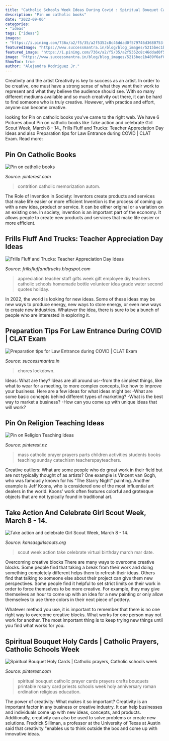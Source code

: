 ```yaml
---
title: "Catholic Schools Week Ideas During Covid : Spiritual Bouquet Catholic Prayer Cards Prayers Crafts Bouquets Printable Rosary Card Priests Schools Week Holy Anniversary Roman Ordination Religious Education"
description: "Pin on catholic books"
date: "2022-09-06"
categories:
- "ideas"
tags: ["ideas"]
images:
- "https://i.pinimg.com/736x/a2/f5/35/a2f5352c8c46ddad0f579746d3680753--catholic-mass-for-kids-catholic-school.jpg"
featuredImage: "https://www.successmantra.in/blog/blog_images/5215bec1b489f6af021a8ad10181f2f5.jpg"
featured_image: "https://i.pinimg.com/736x/a2/f5/35/a2f5352c8c46ddad0f579746d3680753--catholic-mass-for-kids-catholic-school.jpg"
image: "https://www.successmantra.in/blog/blog_images/5215bec1b489f6af021a8ad10181f2f5.jpg"
ShowToc: true
author: "Alejandra Rodriguez Jr."
---
```



Creativity and the artist
Creativity is key to success as an artist. In order to be creative, one must have a strong sense of what they want their work to represent and what they believe the audience should see. With so many different mediums available and so much creativity out there, it can be hard to find someone who is truly creative. However, with practice and effort, anyone can become creative.

	

		
looking for Pin on catholic books you've came to the right web. We have 6 Pictures about Pin on catholic books like Take action and celebrate Girl Scout Week, March 8 - 14., Frills Fluff and Trucks: Teacher Appreciation Day Ideas and also Preparation tips for Law Entrance during COVID | CLAT Exam. Read more:
		
    
## Pin On Catholic Books

<img loading=lazy src="https://i.pinimg.com/736x/20/26/af/2026af995feb1bdd4153ebaacbccacf9.jpg" onerror="this.onerror=null;this.src='https://tse2.mm.bing.net/th?id=OIP.uJIagTt4qANwuUKq4OQCNAHaHa&amp;pid=15.1';" alt="Pin on catholic books">

_Source: pinterest.com_

>contrition catholic memorization autom. 

	

The Role of Invention in Society: Inventors create products and services that make life easier or more efficient
Invention is the process of coming up with a new idea, product or service. It can be either original or a variation on an existing one. In society, invention is an important part of the economy. It allows people to create new products and services that make life easier or more efficient.

    
## Frills Fluff And Trucks: Teacher Appreciation Day Ideas

<img loading=lazy src="http://4.bp.blogspot.com/-Wk93iu4mmvg/TWam80FYYBI/AAAAAAAAB-k/nP4vmYQGmyg/s1600/IMG_0738editblog.jpg" onerror="this.onerror=null;this.src='https://tse4.mm.bing.net/th?id=OIP.3vhARstvLsxpSnzLL0SlrwHaLG&amp;pid=15.1';" alt="Frills Fluff and Trucks: Teacher Appreciation Day Ideas">

_Source: frillsfluffandtrucks.blogspot.com_

>appreciation teacher staff gifts week gift employee diy teachers catholic schools homemade bottle volunteer idea grade water second quotes holiday. 

	

In 2022, the world is looking for new ideas. Some of these ideas may be new ways to produce energy, new ways to store energy, or even new ways to create new industries. Whatever the idea, there is sure to be a bunch of people who are interested in exploring it.

    
## Preparation Tips For Law Entrance During COVID | CLAT Exam

<img loading=lazy src="https://www.successmantra.in/blog/blog_images/5215bec1b489f6af021a8ad10181f2f5.jpg" onerror="this.onerror=null;this.src='https://tse3.mm.bing.net/th?id=OIP.rzyaNhu1Bu2g7-_3nM-1LQHaEM&amp;pid=15.1';" alt="Preparation tips for Law Entrance during COVID | CLAT Exam">

_Source: successmantra.in_

>chores lockdown. 

	

Ideas: What are they?
Ideas are all around us--from the simplest things, like what to wear for a meeting, to more complex concepts, like how to improve your business. Here are a few ideas for what ideas might be: 
-What are some basic concepts behind different types of marketing? 
-What is the best way to market a business? 
-How can you come up with unique ideas that will work?

    
## Pin On Religion Teaching Ideas

<img loading=lazy src="https://i.pinimg.com/736x/a2/f5/35/a2f5352c8c46ddad0f579746d3680753--catholic-mass-for-kids-catholic-school.jpg" onerror="this.onerror=null;this.src='https://tse1.mm.bing.net/th?id=OIP.qnIcjTETtVKe0DCHXxvWKAAAAA&amp;pid=15.1';" alt="Pin on Religion Teaching Ideas">

_Source: pinterest.nz_

>mass catholic prayer prayers parts children activities students books teaching sunday catechism teacherspayteachers. 

	

Creative outliers: What are some people who do great work in their field but are not typically thought of as artists?
One example is Vincent van Gogh, who was famously known for his "The Starry Night" painting. Another example is Jeff Koons, who is considered one of the most influential art dealers in the world. Koons' work often features colorful and grotesque objects that are not typically found in traditional art.

    
## Take Action And Celebrate Girl Scout Week, March 8 - 14.

<img loading=lazy src="https://www.kansasgirlscouts.org/content/dam/girlscouts-shared/images/girl-scout-week-20/960x420_girl_scout_week.jpg.transform/cq5dam.web.1280.1280/img.jpg" onerror="this.onerror=null;this.src='https://tse4.mm.bing.net/th?id=OIP.kTAOSjPttiuV_OE2SzJemwHaDP&amp;pid=15.1';" alt="Take action and celebrate Girl Scout Week, March 8 - 14.">

_Source: kansasgirlscouts.org_

>scout week action take celebrate virtual birthday march mar date. 

	

Overcoming creative blocks
There are many ways to overcome creative blocks. Some people find that taking a break from their work and doing something completely different helps them to refresh their ideas. Others find that talking to someone else about their project can give them new perspectives.
Some people find it helpful to set strict limits on their work in order to force themselves to be more creative. For example, they may give themselves an hour to come up with an idea for a new painting or only allow themselves to use three colors in their next piece of pottery.

 Whatever method you use, it is important to remember that there is no one right way to overcome creative blocks. What works for one person may not work for another. The most important thing is to keep trying new things until you find what works for you.

    
## Spiritual Bouquet Holy Cards | Catholic Prayers, Catholic Schools Week

<img loading=lazy src="https://i.pinimg.com/originals/98/88/0a/98880ac2afd28401ff61a948757ed5f5.jpg" onerror="this.onerror=null;this.src='https://tse2.mm.bing.net/th?id=OIP.-Zx5KbesHqT0jv5LpqoQZwAAAA&amp;pid=15.1';" alt="Spiritual Bouquet Holy Cards | Catholic prayers, Catholic schools week">

_Source: pinterest.com_

>spiritual bouquet catholic prayer cards prayers crafts bouquets printable rosary card priests schools week holy anniversary roman ordination religious education. 

	

The power of creativity: What makes it so important?
Creativity is an important factor in any business or creative industry. It can help businesses and individuals come up with new ideas, concepts, and products. Additionally, creativity can also be used to solve problems or create new solutions. Fredrick Silliman, a professor at the University of Texas at Austin said that creativity "enables us to think outside the box and come up with innovative ideas.

